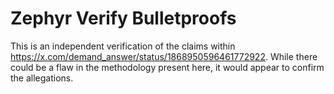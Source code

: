 # Zephyr Verify Bulletproofs

This is an independent verification of the claims within
https://x.com/demand_answer/status/1868950596461772922. While there could be a
flaw in the methodology present here, it would appear to confirm the
allegations.
